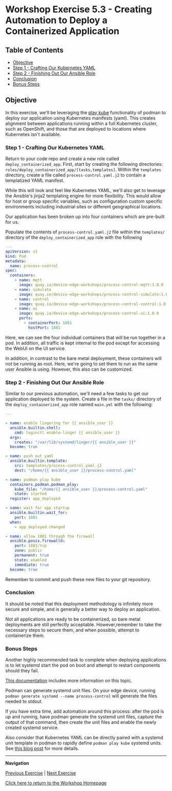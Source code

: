 # Workshop Exercise 5.3 - Creating Automation to Deploy a Containerized Application

## Table of Contents

* [Objective](#objective)
* [Step 1 - Crafting Our Kubernetes YAML](#step-1---crafting-our-kubernetes-yaml)
* [Step 2 - Finishing Out Our Ansible Role](#step-2---finishing-out-our-ansible-role)
* [Conclusion](#conclusion)
* [Bonus Steps](#bonus-steps)

## Objective

In this exercise, we'll be leveraging the [play kube](https://docs.podman.io/en/v3.4.4/markdown/podman-play-kube.1.html) functionality of podman to deploy our application using Kubernetes manifests (yaml). This creates alignment between applications running within a full Kubernetes cluster, such as OpenShift, and those that are deployed to locations where Kubernetes isn't available.

### Step 1 - Crafting Our Kubernetes YAML

Return to your code repo and create a new role called `deploy_containerized_app`. First, start by creating the following directories: `roles/deploy_containerized_app/[tasks,templates]`. Within the `templates` directory, create a file called `process-control.yaml.j2` to contain a templatized YAML manifest.

While this will look and feel like Kubernetes YAML, we'll also get to leverage the Ansible's jinja2 templating engine for more flexibility. This would allow for host or group specific variables, such as configuration custom specific environments including industrial sites or different geographical locations.

Our application has been broken up into four containers which are pre-built for us.

Populate the contents of `process-control.yaml.j2` file within the `templates/` directory of the `deploy_containerized_app` role with the following

```yaml
---
apiVersion: v1
kind: Pod
metadata:
  name: process-control
spec:
  containers:
    - name: mqtt
      image: quay.io/device-edge-workshops/process-control-mqtt:1.0.0
    - name: simulate
      image: quay.io/device-edge-workshops/process-control-simulate:1.0.0
    - name: control
      image: quay.io/device-edge-workshops/process-control-control:1.0.0
    - name: ui
      image: quay.io/device-edge-workshops/process-control-ui:1.0.0
      ports:
        - containerPort: 1881
          hostPort: 1881
```

Here, we can see the four individual containers that will be run together in a pod. In addition, all traffic is kept internal to the pod except for accessing the WebUI on the UI service.

In addition, in contrast to the bare metal deployment, these containers will not be running as root. Here, we're going to set them to run as the same user Ansible is using. However, this also can be customized.

### Step 2 - Finishing Out Our Ansible Role

Similar to our previous automation, we'll need a few tasks to get our application deployed to the system. Create a file in the `tasks/` directory of the `deploy_containerized_app` role named `main.yml` with the following:

```yaml
---

- name: enable lingering for {{ ansible_user }}
  ansible.builtin.shell:
    cmd: loginctl enable-linger {{ ansible_user }}
  args:
    creates: "/var/lib/systemd/linger/{{ ansible_user }}"
  become: true

- name: push out yaml
  ansible.builtin.template:
    src: templates/process-control.yaml.j2
    dest: "/home/{{ ansible_user }}/process-control.yaml"

- name: podman play kube
  containers.podman.podman_play:
    kube_file: "/home/{{ ansible_user }}/process-control.yaml"
    state: started
  register: app_deployed

- name: wait for app startup
  ansible.builtin.wait_for:
    port: 1881
  when:
    - app_deployed.changed

- name: allow 1881 through the firewall
  ansible.posix.firewalld:
    port: 1881/tcp
    zone: public
    permanent: true
    state: enabled
    immediate: true
  become: true

```

Remember to commit and push these new files to your git repository.

### Conclusion

It should be noted that this deployment methodology is infinitely more secure and simple, and is generally a better way to deploy an application.

Not all applications are ready to be containerized, so bare metal deployments are still perfectly acceptable. However,remember to take the necessary steps to secure them, and when possible, attempt to containerize them.

### Bonus Steps

Another highly recommended task to complete when deploying applications is to let systemd start the pod on boot and attempt to restart components should they fail.

[This documentation](https://access.redhat.com/documentation/en-us/red_hat_enterprise_linux/8/html-single/building_running_and_managing_containers/index#assembly_porting-containers-to-systemd-using-podman_building-running-and-managing-containers) includes more information on this topic.

Podman can generate systemd unit files. On your edge device, running `podman generate systemd --name process-control` will generate the files needed to stdout.

If you have extra time, add automation around this process: after the pod is up and running, have podman generate the systemd unit files, capture the output of that command, then create the unit files and enable the newly created systemd service.

Also consider that Kubernetes YAML can be directly paired with a systemd unit template in podman to rapidly define `podman play kube` systemd units. See [this blog post](https://www.redhat.com/sysadmin/kubernetes-workloads-podman-systemd) for more details.

---
**Navigation**

[Previous Exercise](../0.1-upgrade-rhde) | [Next Exercise](../5.4-deploy-containerized-app)

[Click here to return to the Workshop Homepage](../README.md)

